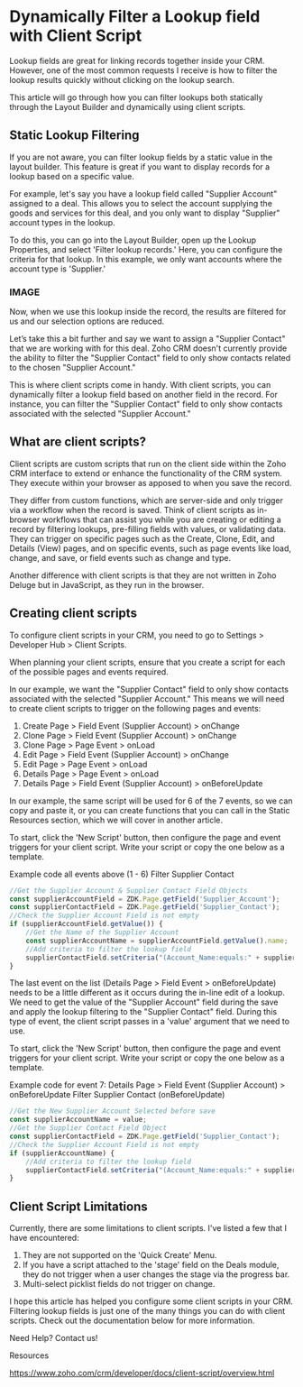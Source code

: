 # Dynamically Filter a Lookup field with Client Script

Lookup fields are great for linking records together inside your CRM. However, one of the most common requests I receive is how to filter the lookup results quickly without clicking on the lookup search.

This article will go through how you can filter lookups both statically through the Layout Builder and dynamically using client scripts.

## Static Lookup Filtering

If you are not aware, you can filter lookup fields by a static value in the layout builder. This feature is great if you want to display records for a lookup based on a specific value.

For example, let's say you have a lookup field called "Supplier Account" assigned to a deal. This allows you to select the account supplying the goods and services for this deal, and you only want to display "Supplier" account types in the lookup.

To do this, you can go into the Layout Builder, open up the Lookup Properties, and select 'Filter lookup records.' Here, you can configure the criteria for that lookup. In this example, we only want accounts where the account type is 'Supplier.'

### IMAGE

Now, when we use this lookup inside the record, the results are filtered for us and our selection options are reduced.

Let’s take this a bit further and say we want to assign a "Supplier Contact" that we are working with for this deal. Zoho CRM doesn't currently provide the ability to filter the "Supplier Contact" field to only show contacts related to the chosen "Supplier Account."

This is where client scripts come in handy. With client scripts, you can dynamically filter a lookup field based on another field in the record. For instance, you can filter the "Supplier Contact" field to only show contacts associated with the selected "Supplier Account."

## What are client scripts?

Client scripts are custom scripts that run on the client side within the Zoho CRM interface to extend or enhance the functionality of the CRM system. They execute within your browser as apposed to when you save the record.

They differ from custom functions, which are server-side and only trigger via a workflow when the record is saved. Think of client scripts as in-browser workflows that can assist you while you are creating or editing a record by filtering lookups, pre-filling fields with values, or validating data. They can trigger on specific pages such as the Create, Clone, Edit, and Details (View) pages, and on specific events, such as page events like load, change, and save, or field events such as change and type.

Another difference with client scripts is that they are not written in Zoho Deluge but in JavaScript, as they run in the browser.

## Creating client scripts

To configure client scripts in your CRM, you need to go to Settings > Developer Hub > Client Scripts.

When planning your client scripts, ensure that you create a script for each of the possible pages and events required.

In our example, we want the "Supplier Contact" field to only show contacts associated with the selected "Supplier Account." This means we will need to create client scripts to trigger on the following pages and events:

1. Create Page > Field Event (Supplier Account) > onChange
2. Clone Page > Field Event (Supplier Account) > onChange
3. Clone Page > Page Event > onLoad
4. Edit Page > Field Event (Supplier Account) > onChange
5. Edit Page > Page Event > onLoad
6. Details Page > Page Event > onLoad
7. Details Page > Field Event (Supplier Account) > onBeforeUpdate

In our example, the same script will be used for 6 of the 7 events, so we can copy and paste it, or you can create functions that you can call in the Static Resources section, which we will cover in another article.

To start, click the 'New Script' button, then configure the page and event triggers for your client script. Write your script or copy the one below as a template.

Example code all events above (1 - 6)
Filter Supplier Contact
``` js
//Get the Supplier Account & Supplier Contact Field Objects
const supplierAccountField = ZDK.Page.getField('Supplier_Account');
const supplierContactField = ZDK.Page.getField('Supplier_Contact');
//Check the Supplier Account Field is not empty
if (supplierAccountField.getValue()) {
    //Get the Name of the Supplier Account
    const supplierAccountName = supplierAccountField.getValue().name;
    //Add criteria to filter the lookup field
    supplierContactField.setCriteria("(Account_Name:equals:" + supplierAccountName + ")", {filterOnSearch: true});
}
```

The last event on the list (Details Page > Field Event > onBeforeUpdate) needs to be a little different as it occurs during the in-line edit of a lookup. We need to get the value of the "Supplier Account" field during the save and apply the lookup filtering to the "Supplier Contact" field. During this type of event, the client script passes in a 'value' argument that we need to use.

To start, click the 'New Script' button, then configure the page and event triggers for your client script. Write your script or copy the one below as a template.

Example code for event 7: Details Page > Field Event (Supplier Account) > onBeforeUpdate
Filter Supplier Contact (onBeforeUpdate)
```js
//Get the New Supplier Account Selected before save
const supplierAccountName = value;
//Get the Supplier Contact Field Object
const supplierContactField = ZDK.Page.getField('Supplier_Contact');
//Check the Supplier Account Field is not empty
if (supplierAccountName) {
    //Add criteria to filter the lookup field
    supplierContactField.setCriteria("(Account_Name:equals:" + supplierAccountName + ")", {filterOnSearch: true});
}
```

## Client Script Limitations

Currently, there are some limitations to client scripts. I've listed a few that I have encountered:

1. They are not supported on the 'Quick Create' Menu.
2. If you have a script attached to the 'stage' field on the Deals module, they do not trigger when a user changes the stage via the progress bar.
3. Multi-select picklist fields do not trigger on change.

I hope this article has helped you configure some client scripts in your CRM. Filtering lookup fields is just one of the many things you can do with client scripts. Check out the documentation below for more information.

Need Help? Contact us!

Resources

https://www.zoho.com/crm/developer/docs/client-script/overview.html
